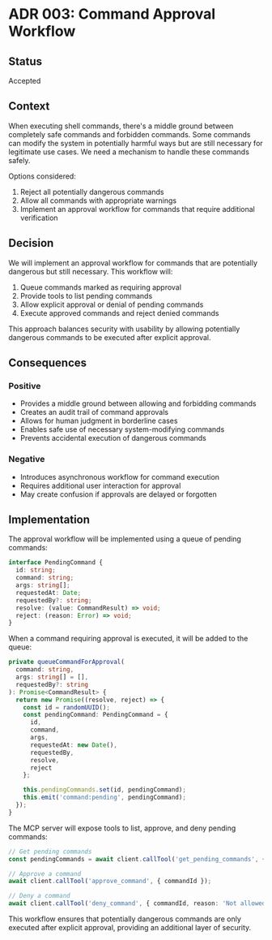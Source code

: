 # ADR 003: Command Approval Workflow

## Status

Accepted

## Context

When executing shell commands, there's a middle ground between completely safe commands and forbidden commands. Some commands can modify the system in potentially harmful ways but are still necessary for legitimate use cases. We need a mechanism to handle these commands safely.

Options considered:
1. Reject all potentially dangerous commands
2. Allow all commands with appropriate warnings
3. Implement an approval workflow for commands that require additional verification

## Decision

We will implement an approval workflow for commands that are potentially dangerous but still necessary. This workflow will:

1. Queue commands marked as requiring approval
2. Provide tools to list pending commands
3. Allow explicit approval or denial of pending commands
4. Execute approved commands and reject denied commands

This approach balances security with usability by allowing potentially dangerous commands to be executed after explicit approval.

## Consequences

### Positive

- Provides a middle ground between allowing and forbidding commands
- Creates an audit trail of command approvals
- Allows for human judgment in borderline cases
- Enables safe use of necessary system-modifying commands
- Prevents accidental execution of dangerous commands

### Negative

- Introduces asynchronous workflow for command execution
- Requires additional user interaction for approval
- May create confusion if approvals are delayed or forgotten

## Implementation

The approval workflow will be implemented using a queue of pending commands:

```typescript
interface PendingCommand {
  id: string;
  command: string;
  args: string[];
  requestedAt: Date;
  requestedBy?: string;
  resolve: (value: CommandResult) => void;
  reject: (reason: Error) => void;
}
```

When a command requiring approval is executed, it will be added to the queue:

```typescript
private queueCommandForApproval(
  command: string,
  args: string[] = [],
  requestedBy?: string
): Promise<CommandResult> {
  return new Promise((resolve, reject) => {
    const id = randomUUID();
    const pendingCommand: PendingCommand = {
      id,
      command,
      args,
      requestedAt: new Date(),
      requestedBy,
      resolve,
      reject
    };

    this.pendingCommands.set(id, pendingCommand);
    this.emit('command:pending', pendingCommand);
  });
}
```

The MCP server will expose tools to list, approve, and deny pending commands:

```typescript
// Get pending commands
const pendingCommands = await client.callTool('get_pending_commands', {});

// Approve a command
await client.callTool('approve_command', { commandId });

// Deny a command
await client.callTool('deny_command', { commandId, reason: 'Not allowed' });
```

This workflow ensures that potentially dangerous commands are only executed after explicit approval, providing an additional layer of security.
